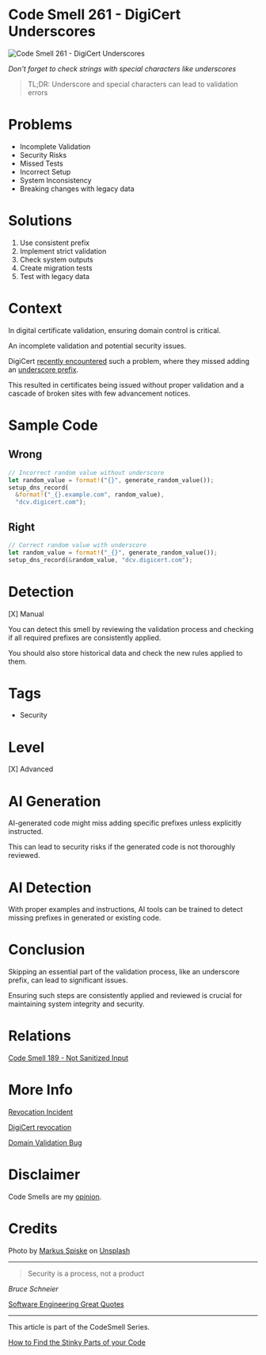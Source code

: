 # Code Smell 261 - DigiCert Underscores

![Code Smell 261 - DigiCert Underscores](Code%20Smell%20261%20-%20DigiCert%20Underscores.jpg)

*Don't forget to check strings with special characters like underscores*

> TL;DR: Underscore and special characters can lead to validation errors

# Problems

- Incomplete Validation
- Security Risks
- Missed Tests
- Incorrect Setup
- System Inconsistency
- Breaking changes with legacy data

# Solutions

1. Use consistent prefix
2. Implement strict validation
3. Check system outputs
4. Create migration tests
5. Test with legacy data

# Context

In digital certificate validation, ensuring domain control is critical.

An incomplete validation and potential security issues. 

DigiCert [recently encountered](https://thehackernews.com/2024/07/digicert-to-revoke-83000-ssl.html) such a problem, where they missed adding an [underscore prefix](https://www.bleepingcomputer.com/news/security/digicert-mass-revoking-tls-certificates-due-to-domain-validation-bug/).

This resulted in certificates being issued without proper validation and a cascade of broken sites with few advancement notices.

# Sample Code

## Wrong

<!-- [Gist Url](https://gist.github.com/mcsee/35be34c8eece30b4637f9c0dc0fbe387) -->

```rust
// Incorrect random value without underscore
let random_value = format!("{}", generate_random_value());
setup_dns_record(
  &format!("_{}.example.com", random_value),
  "dcv.digicert.com");
```

## Right

<!-- [Gist Url](https://gist.github.com/mcsee/bb6accc36fc74a838f8e90c5c6bcf6b4) -->

```rust
// Correct random value with underscore
let random_value = format!("_{}", generate_random_value());
setup_dns_record(&random_value, "dcv.digicert.com");
```

# Detection

[X] Manual

You can detect this smell by reviewing the validation process and checking if all required prefixes are consistently applied. 

You should also store historical data and check the new rules applied to them.
 
# Tags

- Security

# Level

[X] Advanced

# AI Generation

AI-generated code might miss adding specific prefixes unless explicitly instructed. 

This can lead to security risks if the generated code is not thoroughly reviewed.

# AI Detection

With proper examples and instructions, AI tools can be trained to detect missing prefixes in generated or existing code. 

# Conclusion

Skipping an essential part of the validation process, like an underscore prefix, can lead to significant issues. 

Ensuring such steps are consistently applied and reviewed is crucial for maintaining system integrity and security.

# Relations

[Code Smell 189 - Not Sanitized Input](https://github.com/mcsee/Software-Design-Articles/tree/main/Articles/Code%20Smells/Code%20Smell%20189%20-%20Not%20Sanitized%20Input/readme.md)

# More Info

[Revocation Incident](https://www.digicert.com/support/certificate-revocation-incident)

[DigiCert revocation](https://thehackernews.com/2024/07/digicert-to-revoke-83000-ssl.html)

[Domain Validation Bug](https://www.bleepingcomputer.com/news/security/digicert-mass-revoking-tls-certificates-due-to-domain-validation-bug/)

# Disclaimer

Code Smells are my [opinion](https://github.com/mcsee/Software-Design-Articles/tree/main/Articles/Blogging/I%20Wrote%20More%20than%2090%20Articles%20on%202021%20Here%20is%20What%20I%20Learned/readme.md).

# Credits

Photo by [Markus Spiske](https://unsplash.com/@markusspiske) on [Unsplash](https://unsplash.com/photos/assorted-color-padlocks-on-fence-during-daytime-Jjue0ESkXAU)
    
* * *

> Security is a process, not a product

_Bruce Schneier_
 
[Software Engineering Great Quotes](https://github.com/mcsee/Software-Design-Articles/tree/main/Articles/Quotes/Software%20Engineering%20Great%20Quotes/readme.md)

* * *

This article is part of the CodeSmell Series.

[How to Find the Stinky Parts of your Code](https://github.com/mcsee/Software-Design-Articles/tree/main/Articles/Code%20Smells/How%20to%20Find%20the%20Stinky%20parts%20of%20your%20Code/readme.md)
